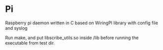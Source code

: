 Pi
==

Raspberry pi daemon written in C based on WiringPI library with config file and syslog

Run make, and put libscribe_utils.so inside /lib before running the executable from test dir.
